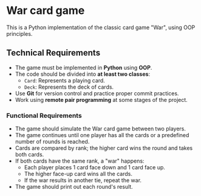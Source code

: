 # War card game
This is a Python implementation of the classic card game "War", using OOP principles.

## Technical Requirements
- The game must be implemented in **Python** using **OOP**.
- The code should be divided into **at least two classes**:
  - `Card`: Represents a playing card.
  - `Deck`: Represents the deck of cards.
- Use **Git** for version control and practice proper commit practices.
- Work using **remote pair programming** at some stages of the project.

### Functional Requirements
- The game should simulate the War card game between two players.
- The game continues until one player has all the cards or a predefined number of rounds is reached.
- Cards are compared by rank; the higher card wins the round and takes both cards.
- If both cards have the same rank, a "war" happens:
  - Each player places 1 card face down and 1 card face up.
  - The higher face-up card wins all the cards.
  - If the war results in another tie, repeat the war.
- The game should print out each round's result.
